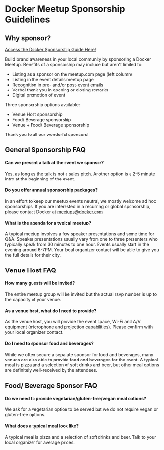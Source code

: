 # Docker Meetup Sponsorship Guidelines

## Why sponsor?

[Access the Docker Sponsorship Guide Here!](https://events.docker.com/get-involved/sponsor-an-event/)

Build brand awareness in your local community by sponsoring a Docker Meetup. Benefits of a sponsorship may include but aren't limited to:
- Listing as a sponsor on the meetup.com page (left column)
- Listing in the event details meetup page
- Recognition in pre- and/or post-event emails
- Verbal thank you in opening or closing remarks
- Digital promotion of event

Three sponsorship options available:
- Venue Host sponsorship
- Food/ Beverage sponsorship
- Venue + Food/ Beverage sponsorship

Thank you to all our wonderful sponsors!

## General Sponsorship FAQ

#### Can we present a talk at the event we sponsor?
Yes, as long as the talk is not a sales pitch. Another option is a 2-5 minute intro at the beginning of the event.

#### Do you offer annual sponsorship packages?
In an effort to keep our meetup events neutral, we mostly welcome ad hoc sponsorships. If you are interested in a recurring or global sponsorship, please contact Docker at meetups@docker.com

#### What is the agenda for a typical meetup?
A typical meetup involves a few speaker presentations and some time for Q&A. Speaker presentations usually vary from one to three presenters who typically speak from 30 minutes to one hour. Events usually start in the evening around 6-7PM. Your local organizer contact will be able to give you the full details for their city.


## Venue Host FAQ

#### How many guests will be invited?
The entire meetup group will be invited but the actual rsvp number is up to the capacity of your venue.

#### As a venue host, what do I need to provide?				
As the venue host, you will provide the event space, Wi-Fi and A/V equipment (microphone and projection capabilities). Please confirm with your local organizer contact.

#### Do I need to sponsor food and beverages?
While we often secure a separate sponsor for food and beverages, many venues are also able to provide food and beverages for the event. A typical meal is pizza and a selection of soft drinks and beer, but other meal options are definitely well-received by the attendees.

## Food/ Beverage Sponsor FAQ			

#### Do we need to provide vegetarian/gluten-free/vegan meal options?
We ask for a vegetarian option to be served but we do not require vegan or gluten-free options.

#### What does a typical meal look like? 
A typical meal is pizza and a selection of soft drinks and beer. Talk to your local organizer for average prices.

